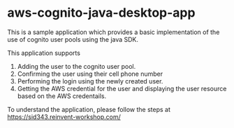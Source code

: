 # aws-cognito-java-desktop-app

This is a sample application which provides a basic implementation of the use of cognito user
pools using the java SDK.

This application supports
1. Adding the user to the cognito user pool.
2. Confirming the user using their cell phone number
3. Performing the login using the newly created user.
4. Getting the AWS credential for the user and displaying the user resource based on the
AWS credentails. 

To understand the application, please follow the steps at https://sid343.reinvent-workshop.com/
